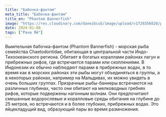 ```yaml
---
title: "Бабочка-фантом"
meta_title: "Бабочка-фантом"
title_en: "Phantom Bannerfish"
image: "https://res.cloudinary.com/danezbcu5/image/upload/v1729356820/phantom-banerfish_ityvil.png"
date: 2024-01-08
tags: ["Рача Яй"]
---
```

Вымпельная бабочка-фантом (Phantom Bannerfish) - морская рыба семейства Chaetodontidae, обитающая в центральной части Индо-Тихоокеанского региона. Обитает в богатых кораллами районах лагун и прибрежных рифов, где встречается парами или скоплениями.
В Индонезии их обычно наблюдают парами в прибрежных водах, в то время как в морских районах эти рыбы могут объединяться в группы, а в некоторых районах, например на Мальдивах, их можно увидеть в очень больших группах. Призрачные рыбы-баннеры встречаются на различных глубинах, часто они обитают на мелководных гребнях рифов, которые подвержены нагонным волнам. Они предпочитают смешанные водорослевые и коралловые среды обитания на глубине до 25 метров, но встречаются и в более глубоких, прибрежных водах.
Это яйцекладущий вид, образующий пары во время размножения.

